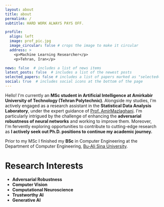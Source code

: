 ```yaml
---
layout: about
title: about
permalink: /
subtitle: HARD WORK ALWAYS PAYS OFF.

profile:
  align: left
  image: prof_pic.jpg
  image_circular: false # crops the image to make it circular
  address: >
    <p>Machine Learning Researcher</p>
    <p>Tehran, Iran</p>

news: false  # includes a list of news items
latest_posts: false  # includes a list of the newest posts
selected_papers: false # includes a list of papers marked as "selected={true}"
social: true  # includes social icons at the bottom of the page
---
```



Hello! I'm currently an **MSc student in Artificial Intelligence at Amirkabir University of Technology (Tehran Polytechnic)**. Alongside my studies, I'm actively engaged as a research assistant in the **Statistical Data Analysis Laboratory**, under the expert guidance of [Prof. AmirMazlaghani](https://scholar.google.com/citations?user=gxbTUfEAAAAJ&hl=en&oi=ao). I'm particularly intrigued by the challenge of enhancing the **adversarial robustness of neural networks** and working to improve them. Moreover, I'm fervently exploring opportunities to contribute to cutting-edge research as **I actively seek out Ph.D. positions to continue my academic journey.**

Prior to my MSc I finished my **BSc** in Computer Engineering at the Department of Computer Engineering, [Bu-Ali Sina University](http://basu.ac.ir/en/home).



Research Interests
===================
* **Adversarial Robustness**
* **Computer Vision**
* **Computational Neuroscience**
* **Trustworthy AI**
* **Generative AI**
  



